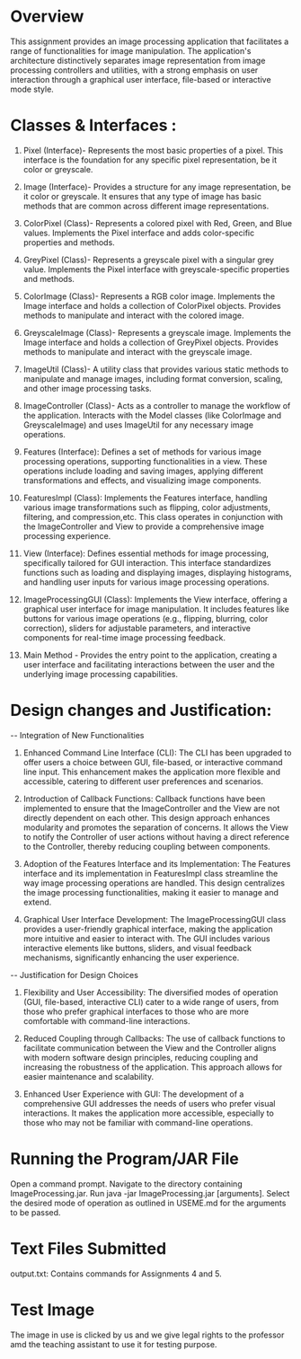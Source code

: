 # Overview

This assignment provides an image processing application that facilitates a range of functionalities 
for image manipulation. The application's architecture distinctively separates image 
representation from image processing controllers and utilities, with a strong emphasis on user interaction through a 
graphical user interface, file-based or interactive mode style.

# Classes & Interfaces :

1. Pixel (Interface)- Represents the most basic properties of a pixel.
   This interface is the foundation for any specific pixel representation, be it color or greyscale.

2. Image (Interface)- Provides a structure for any image representation, be it color or greyscale.
   It ensures that any type of image has basic methods that are common across different image
   representations.

3. ColorPixel (Class)- Represents a colored pixel with Red, Green, and Blue values.
   Implements the Pixel interface and adds color-specific properties and methods.

4. GreyPixel (Class)- Represents a greyscale pixel with a singular grey value.
   Implements the Pixel interface with greyscale-specific properties and methods.

5. ColorImage (Class)- Represents a RGB color image.
   Implements the Image interface and holds a collection of ColorPixel objects.
   Provides methods to manipulate and interact with the colored image.

6. GreyscaleImage (Class)- Represents a greyscale image.
   Implements the Image interface and holds a collection of GreyPixel objects.
   Provides methods to manipulate and interact with the greyscale image.

7. ImageUtil (Class)- A utility class that provides various static methods to manipulate
   and manage images, including format conversion, scaling, and other image processing tasks.

8. ImageController (Class)- Acts as a controller to manage the workflow of the application.
   Interacts with the Model classes (like ColorImage and GreyscaleImage)
   and uses ImageUtil for any necessary image operations.

9. Features (Interface): Defines a set of methods for various image processing operations, supporting 
   functionalities in a view. These operations include loading and saving images, applying 
   different transformations and effects, and visualizing image components.

10. FeaturesImpl (Class): Implements the Features interface, handling various image transformations such as 
    flipping, color adjustments, filtering, and compression,etc. This class operates in conjunction with the 
    ImageController and View to provide a comprehensive image processing experience.

11. View (Interface): Defines essential methods for image processing, specifically tailored for GUI interaction. 
    This interface standardizes functions such as loading and displaying images, displaying histograms, and handling 
    user inputs for various image processing operations.

12. ImageProcessingGUI (Class): Implements the View interface, offering a graphical user interface for image manipulation. 
    It includes features like buttons for various image operations (e.g., flipping, blurring, color correction), 
    sliders for adjustable parameters, and interactive components for real-time image processing feedback.

13. Main Method - Provides the entry point to the application, creating a user interface
    and facilitating interactions between the user and the underlying image processing capabilities.

# Design changes and Justification:

-- Integration of New Functionalities

1. Enhanced Command Line Interface (CLI):
The CLI has been upgraded to offer users a choice between GUI, file-based, or interactive command line input. This enhancement makes the application more flexible and accessible, catering to different user preferences and scenarios.

2. Introduction of Callback Functions:
Callback functions have been implemented to ensure that the ImageController and the View are not directly dependent on each other. This design approach enhances modularity and promotes the separation of concerns. It allows the View to notify the Controller of user actions without having a direct reference to the Controller, thereby reducing coupling between components.

3. Adoption of the Features Interface and its Implementation:
The Features interface and its implementation in FeaturesImpl class streamline the way image processing operations are handled. This design centralizes the image processing functionalities, making it easier to manage and extend.

4. Graphical User Interface Development:
The ImageProcessingGUI class provides a user-friendly graphical interface, making the application more intuitive and easier to interact with. The GUI includes various interactive elements like buttons, sliders, and visual feedback mechanisms, significantly enhancing the user experience.

-- Justification for Design Choices
1. Flexibility and User Accessibility:
The diversified modes of operation (GUI, file-based, interactive CLI) cater to a wide range of users, from those who prefer graphical interfaces to those who are more comfortable with command-line interactions.

2. Reduced Coupling through Callbacks:
The use of callback functions to facilitate communication between the View and the Controller aligns with modern software design principles, reducing coupling and increasing the robustness of the application. This approach allows for easier maintenance and scalability.

3. Enhanced User Experience with GUI:
The development of a comprehensive GUI addresses the needs of users who prefer visual interactions. It makes the application more accessible, especially to those who may not be familiar with command-line operations.
   
# Running the Program/JAR File
Open a command prompt.
Navigate to the directory containing ImageProcessing.jar.
Run java -jar ImageProcessing.jar [arguments].
Select the desired mode of operation as outlined in USEME.md for the arguments to be passed.
   
# Text Files Submitted
output.txt: Contains commands for Assignments 4 and 5.

# Test Image
The image in use is clicked by us and we give legal rights to the professor amd the teaching
assistant to use it for testing purpose.